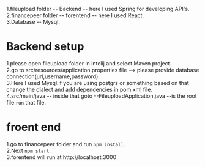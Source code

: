 1.fileupload folder  -- Backend -- here I used Spring for developing API's.
<br />
2.financepeer folder -- forentend -- here  I used React.
<br />
3.Database           -- Mysql.
<br />

# Backend setup
1.please open fileupload folder in intelij and select Maven project.
<br />
2.go to src/resources/application.properties file --> please provide database connection(url,username,password).
<br />
3.Here I used Mysql.if you are using postgrs or something based on that change the dialect and add dependencies in pom.xml file.
<br />
4.src/main/java -- inside that goto --FileuploadApplication.java --is the root file.`run` that file.
<br />

# froent end
1.go to financepeer folder  and run `npm install`.
<br />
2.Next `npm start`.
<br />
3.forentend will run at http://localhost:3000
<br />
